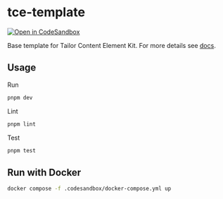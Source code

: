 # tce-template

[![Open in CodeSandbox](https://img.shields.io/badge/Open%20in-CodeSandbox-blue?style=flat-square&logo=codesandbox)](https://githubbox.com/tailor-cms/tce-template/tree/chore/extract-display-runtime-from-boot)

Base template for Tailor Content Element Kit. For more details see
[docs](https://tailor-cms.github.io/xt/).

## Usage

Run

```sh
pnpm dev
```

Lint

```sh
pnpm lint
```

Test

```sh
pnpm test
```

## Run with Docker

```sh
docker compose -f .codesandbox/docker-compose.yml up
```
